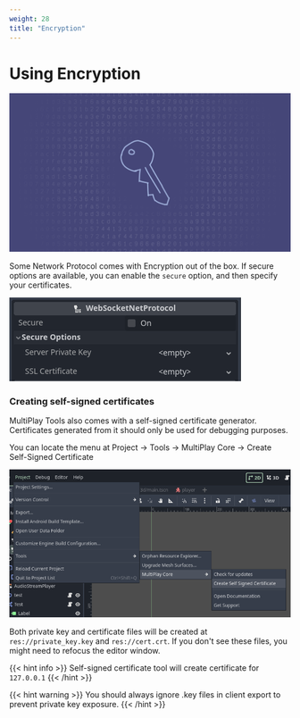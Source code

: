 ```yaml
---
weight: 28
title: "Encryption"
---
```


# Using Encryption

![Banner](assets/banner.png)

Some Network Protocol comes with Encryption out of the box. If secure options are available, you can enable the `secure` option, and then specify your certificates.

![Secure options](assets/t1.png)

### Creating self-signed certificates

MultiPlay Tools also comes with a self-signed certificate generator. Certificates generated from it should only be used for debugging purposes.

You can locate the menu at Project -> Tools -> MultiPlay Core -> Create Self-Signed Certificate

![Create self-signed cert](assets/t2.png)

Both private key and certificate files will be created at `res://private_key.key` and `res://cert.crt`. If you don't see these files, you might need to refocus the editor window.

{{< hint info >}}
Self-signed certificate tool will create certificate for `127.0.0.1`
{{< /hint >}}


{{< hint warning >}}
You should always ignore .key files in client export to prevent private key exposure.
{{< /hint >}}
